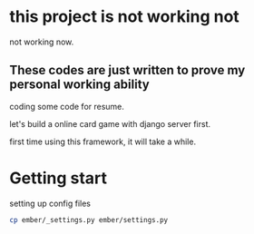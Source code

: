 # this project is not working not

not working now.

## These codes are just written to prove my personal working ability

coding some code for resume.

let's build a online card game with django server first.

first time using this framework, it will take a while.

# Getting start

setting up config files

```sh
cp ember/_settings.py ember/settings.py
```
